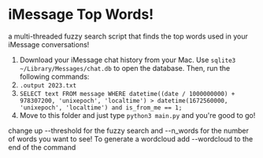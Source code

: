 # iMessage Top Words!  
a multi-threaded fuzzy search script that finds the top words used in your iMessage conversations!

1. Download your iMessage chat history from your Mac. Use `sqlite3 ~/Library/Messages/chat.db` to open the database. Then, run the following commands:
2. `.output 2023.txt`
3. `SELECT text FROM message WHERE datetime((date / 1000000000) + 978307200, 'unixepoch', 'localtime') > datetime(1672560000, 'unixepoch', 'localtime') and is_from_me == 1;`
4. Move to this folder and just type `python3 main.py` and you're good to go!

change up --threshold for the fuzzy search and --n_words for the number of words you want to see! To generate a wordcloud add --wordcloud to the end of the command


